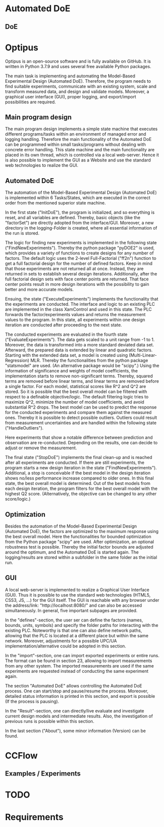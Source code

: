 # Automated DoE

## DoE

# Optipus

Optipus is an open-source software and is fully available on GitHub.
It is written in Python 3.7.9 and uses several free available Python packages.

The main task is implementing and automating the Model-Based Experimental Design (Automated DoE). Therefore, the program needs to find suitable experiments, communicate with an existing system, scale and transform measured data, and design and validate models. Moreover, a graphical user interface (GUI), proper logging, and export/import possibilities are required.

## Main program design

The main program design implements a simple state machine that executes different programs/tasks within an environment of managed error and logging handling. Therefore the main functionality of the Automated DoE can be programmed within small tasks/programs without dealing with concrete error handling. 
This state machine and the main functionality are placed in its own thread, which is controlled via a local web-server. Hence it is also possible to implement the GUI as a Website and use the standard web technologies to realize the GUI.

## Automated DoE

The automation of the Model-Based Experimental Design (Automated DoE) is implemented within 6 Tasks/States, which are executed in the correct order from the mentioned superior state machine.

In the first state ("InitDoE"), the program is initialized, and so everything is reset, and all variables are defined. Thereby, basic objects (like the "factorSet") are directly adopted from the interface/GUI. Moreover, a new directory in the logging-Folder is created, where all essential information of the run is stored. 

The logic for finding new experiments is implemented in the following state ("FindNewExperiments"). Thereby the python package "pyDOE2" is used, which provides a variety of functions to create designs for any number of factors. The default logic uses the 2-level Full-Factorial ("ff2n") function to get a full factorial design for the number of defined factors.
Keep in mind that those experiments are not returned all at once. Instead, they are returned in sets to establish several design iterations. Additionally, after the full factorial design sets with face center points are returned. That face center points result in more design iterations with the possibility to gain better and more accurate models.

Ensuing, the state ("ExecuteExperiments") implements the functionality that the experiments are conducted. The interface and logic to an existing PLC are implemented in the class XamControl and used in this state. The PLC forwards the factor/experiments values and returns the measurement values to the program. In this state, all experiments within one design iteration are conducted after proceeding to the next state.

The conducted experiments are evaluated in the fourth state ("EvaluateExperiments"). The data gets scaled to a unit range from -1 to 1. Moreover, the data is transformed into a more standard deviated data set.
Afterward, the prepared data is extended by linear and quadratic factors. Starting with the extended data set, a model is created using (Multi-Linear-Regression) MLR. Thereby the functionalities from the python package "statsmodel" are used. (An alternative package would be "scipy".) Using the information of significance and weights of model coefficients, the implementation starts to remove non-significant terms. Thereby, squared terms are removed before linear terms, and linear terms are removed before a single factor. For each model, statistical scores like R^2 and Q^2 are stored. So it is possible that the best overall model can be filtered with respect to a definable objective/logic. The default filtering logic tries to maximize Q^2, minimize the number of model coefficients, and avoid substantial R^2 drops.
The best model can be used to predict the response for the conducted experiments and compare them against the measured ones. Thereby it is possible to detect possible outliers. Outliers could result from measurement uncertainties and are handled within the following state ("HandleOutliers").

Here experiments that show a notable difference between prediction and observation are re-conducted. Depending on the results, one can decide to adjust or remove the measurement.

The final state ("StopDoE") implements the final clean-up and is reached after all experiments are conducted. If there are still experiments, the program starts a new design iteration in the state ("FindNewExperiments"). Additional, a stop is conceivable if the best model in the design iteration shows no/less performance increase compared to older ones. In this final state, the best overall model is determined. Out of the best models from each design iteration, the program filters for the best overall model with the highest Q2 score. (Alternatively, the objective can be changed to any other score/logic.) 

## Optimization

Besides the automation of the Model-Based Experimental Design (Automated DoE), the factors are optimized to the maximum response using the best overall model. Here the functionalities for bounded optimization from the Python package "scipy" are used.
After optimization, an optional robustness test is possible. Thereby the initial factor bounds are adjusted around the optimum, and the Automated DoE is started again. The logging/results are stored within a subfolder in the same folder as the initial run.

## GUI

A local web-server is implemented to realize a Graphical User Interface (GUI). Thus it is possible to use the standard web technologies (HTML5, CSS3, JS, ...) for the GUI itself. The GUI is reachable with any browser under the address/link: "http://localhost:8080/" and can also be accessed simultaneously. In general, five important subpages are provided.

In the "defines"-section, the user ser can define the factors (names, bounds, units, symbols) and specify the folder paths for interacting with the existing PLC. Noteworthy is that one can also define network paths, allowing that the PLC is located at a different place but within the same network. Moreover, adjustments for a possible UPC/UA implementation/alternative could be adopted in this section.

In the "import"-section, one can import exported experiments or entire runs. The format can be found in section 23, allowing to import measurements from any other system. The imported measurements are used if the same experiments are requested instead of conducting the same experiment again. 

The section "Automated DoE" allows controlling the Automated DoE process. One can start/stop and pause/resume the process. Moreover, detailed status information is printed in this section, and export is possible (If the process is pausing).

In the "Result"-section, one can directly/live evaluate and investigate current design models and intermediate results. Also, the investigation of previous runs is possible within this section.

In the last section ("About"), some minor information (Version) can be found.


# CCFlow

## Examples / Experiments

# TODO

# Requirements